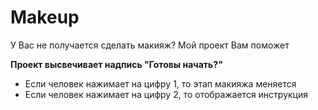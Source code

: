 # Makeup
У Вас не получается сделать макияж? Мой проект Вам поможет

**Проект высвечивает надпись "Готовы начать?"**
* Если человек нажимает на цифру 1, то этап макияжа меняется
* Если человек нажимает на цифру 2, то отображается инструкция 
